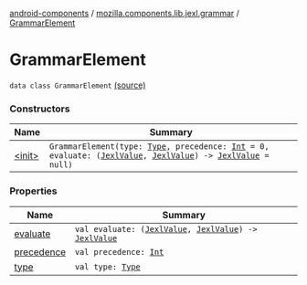 [android-components](../../index.md) / [mozilla.components.lib.jexl.grammar](../index.md) / [GrammarElement](./index.md)

# GrammarElement

`data class GrammarElement` [(source)](https://github.com/mozilla-mobile/android-components/blob/master/components/lib/jexl/src/main/java/mozilla/components/lib/jexl/grammar/Grammar.kt#L136)

### Constructors

| Name | Summary |
|---|---|
| [&lt;init&gt;](-init-.md) | `GrammarElement(type: `[`Type`](../../mozilla.components.lib.jexl.lexer/-token/-type/index.md)`, precedence: `[`Int`](https://kotlinlang.org/api/latest/jvm/stdlib/kotlin/-int/index.html)` = 0, evaluate: (`[`JexlValue`](../../mozilla.components.lib.jexl.value/-jexl-value/index.md)`, `[`JexlValue`](../../mozilla.components.lib.jexl.value/-jexl-value/index.md)`) -> `[`JexlValue`](../../mozilla.components.lib.jexl.value/-jexl-value/index.md)` = null)` |

### Properties

| Name | Summary |
|---|---|
| [evaluate](evaluate.md) | `val evaluate: (`[`JexlValue`](../../mozilla.components.lib.jexl.value/-jexl-value/index.md)`, `[`JexlValue`](../../mozilla.components.lib.jexl.value/-jexl-value/index.md)`) -> `[`JexlValue`](../../mozilla.components.lib.jexl.value/-jexl-value/index.md) |
| [precedence](precedence.md) | `val precedence: `[`Int`](https://kotlinlang.org/api/latest/jvm/stdlib/kotlin/-int/index.html) |
| [type](type.md) | `val type: `[`Type`](../../mozilla.components.lib.jexl.lexer/-token/-type/index.md) |
